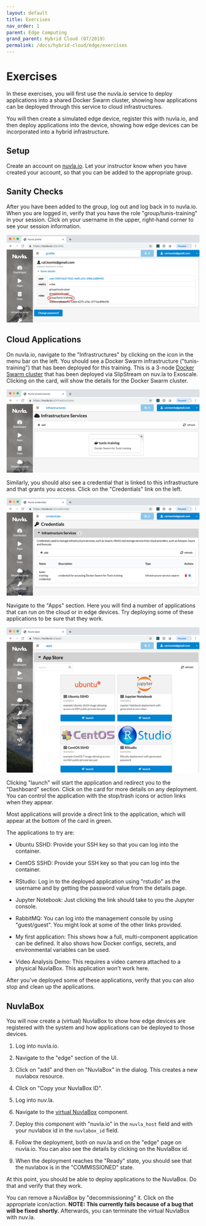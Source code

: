 ```yaml
---
layout: default
title: Exercises
nav_order: 1
parent: Edge Computing
grand_parent: Hybrid Cloud (07/2019)
permalink: /docs/hybrid-cloud/edge/exercises
---
```


# Exercises

In these exercises, you will first use the nuvla.io service to deploy
applications into a shared Docker Swarm cluster, showing how
applications can be deployed through this service to cloud
infrastructures.

You will then create a simulated edge device, register this with
nuvla.io, and then deploy applications into the device, showing how
edge devices can be incorporated into a hybrid infrastructure.

## Setup

Create an account on [nuvla.io](https://nuvla.io). Let your instructor
know when you have created your account, so that you can be added to
the appropriate group.

## Sanity Checks

After you have been added to the group, log out and log back in to
nuvla.io. When you are logged in, verify that you have the role
"group/tunis-training" in your session. Click on your username in the
upper, right-hand corner to see your session information.

![Session Information](assets/nuvla-session.png)

## Cloud Applications

On nuvla.io, navigate to the "Infrastructures" by clicking on the icon
in the menu bar on the left. You should see a Docker Swarm
infrastructure ("tunis-training") that has been deployed for this
training. This is a 3-node [Docker Swarm
cluster](https://nuv.la/module/apps/Containers/docker-swarm/swarm)
that has been deployed via SlipStream on nuv.la to Exoscale.  Clicking
on the card, will show the details for the Docker Swarm cluster.

![Docker Swarm Cluster](assets/nuvla-infra.png)

Similarly, you should also see a credential that is linked to this
infrastructure and that grants you access.  Click on the "Credentials"
link on the left.

![Docker Swarm Credential](assets/nuvla-cred.png)

Navigate to the "Apps" section. Here you will find a number of
applications that can run on the cloud or in edge devices. Try
deploying some of these applications to be sure that they work.

![Applications](assets/nuvla-apps.png)

Clicking "launch" will start the application and redirect you to the
"Dashboard" section. Click on the card for more details on any
deployment. You can control the application with the stop/trash icons
or action links when they appear.

Most applications will provide a direct link to the application, which
will appear at the bottom of the card in green. 

The applications to try are:

 - Ubuntu SSHD: Provide your SSH key so that you can log into the
   container.

 - CentOS SSHD: Provide your SSH key so that you can log into the
   container.

 - RStudio: Log in to the deployed application using "rstudio" as the
   username and by getting the password value from the details
   page.

 - Jupyter Notebook: Just clicking the link should take to you the
   Jupyter console. 

 - RabbitMQ: You can log into the management console by using
   "guest/guest". You might look at some of the other links provided.

 - My first application: This shows how a full, multi-component
   application can be defined. It also shows how Docker configs,
   secrets, and environmental variables can be used.

 - Video Analysis Demo: This requires a video camera attached to a
   physical NuvlaBox.  This application won't work here.

After you've deployed some of these applications, verify that you can
also stop and clean up the applications.

## NuvlaBox

You will now create a (virtual) NuvlaBox to show how edge devices are
registered with the system and how applications can be deployed to
those devices.

 1. Log into nuvla.io.
 
 1. Navigate to the "edge" section of the UI. 

 1. Click on "add" and then on "NuvlaBox" in the dialog.  This creates
    a new nuvlabox resource.

 1. Click on "Copy your NuvlaBox ID". 

 1. Log into nuv.la. 

 1. Navigate to the [virtual 
    NuvlaBox](https://nuv.la/module/apps/Containers/docker-swarm/nuvlabox)
    component.

 1. Deploy this component with "nuvla.io" in the `nuvla_host` field
    and with your nuvlabox id in the `nuvlabox_id` field.

 1. Follow the deployment, both on nuv.la and on the "edge" page on
    nuvla.io. You can also see the details by clicking on the NuvlaBox
    id. 

 1. When the deployment reaches the "Ready" state, you should see that
    the nuvlabox is in the "COMMISSIONED" state.

At this point, you should be able to deploy applications to the
NuvlaBox. Do that and verify that they work.

You can remove a NuvlaBox by "decommissioning" it. Click on the
appropriate icon/action. **NOTE: This currently fails because of a bug
that will be fixed shortly.**  Afterwards, you can terminate the
virtual NuvlaBox with nuv.la.

